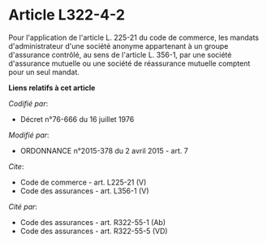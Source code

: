 # Article L322-4-2

Pour l'application de l'article L. 225-21 du code de commerce, les mandats d'administrateur d'une société anonyme appartenant
à un groupe d'assurance contrôlé, au sens de l'article L. 356-1, par une société d'assurance mutuelle ou une société de
réassurance mutuelle comptent pour un seul mandat.

**Liens relatifs à cet article**

_Codifié par_:

  - Décret n°76-666 du 16 juillet 1976

_Modifié par_:

  - ORDONNANCE n°2015-378 du 2 avril 2015 - art. 7

_Cite_:

  - Code de commerce - art. L225-21 (V)
  - Code des assurances - art. L356-1 (V)

_Cité par_:

  - Code des assurances - art. R322-55-1 (Ab)
  - Code des assurances - art. R322-55-5 (VD)
